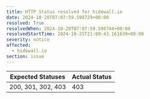 ```yaml
---
title: HTTP Status resolved for hidewall.io
date: 2024-10-28T07:07:59.598729+00:00
resolved: True
resolvedWhen: 2024-10-28T07:07:59.598744+00:00
resolvedStartTime: 2024-10-25T21:09:43.161639+00:00
severity: notice
affected:
  - hidewall.io
section: issue
---
```


| Expected Statuses | Actual Status  |
|-------------------|----------------|
| 200, 301, 302, 403 | 403 |

